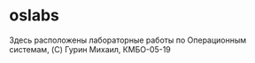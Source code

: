 # oslabs
Здесь расположены лабораторные работы по Операционным системам, (C) Гурин Михаил, КМБО-05-19
